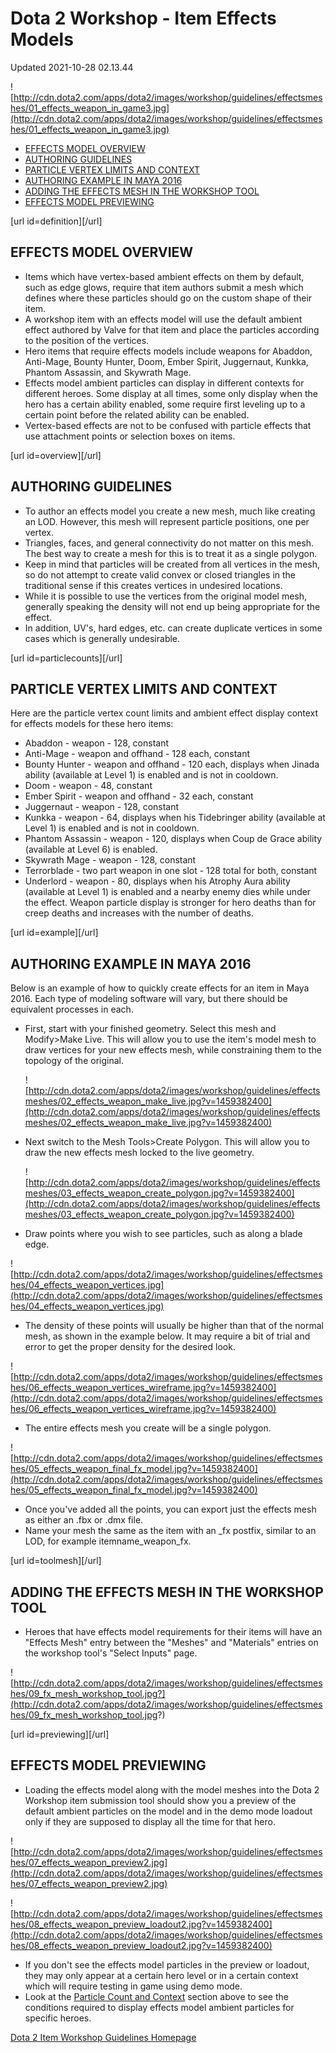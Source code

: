 # Dota 2 Workshop - Item Effects Models
Updated 2021-10-28 02.13.44

![http://cdn.dota2.com/apps/dota2/images/workshop/guidelines/effectsmeshes/01_effects_weapon_in_game3.jpg](http://cdn.dota2.com/apps/dota2/images/workshop/guidelines/effectsmeshes/01_effects_weapon_in_game3.jpg)  
  

* [EFFECTS MODEL OVERVIEW](#definition)
* [AUTHORING GUIDELINES](#overview)
* [PARTICLE VERTEX LIMITS AND CONTEXT](#particlecounts)
* [AUTHORING EXAMPLE IN MAYA 2016](#example)
* [ADDING THE EFFECTS MESH IN THE WORKSHOP TOOL](#toolmesh)
* [EFFECTS MODEL PREVIEWING](#previewing)

  
  
[url id=definition][/url]  
  
##  EFFECTS MODEL OVERVIEW 

* Items which have vertex-based ambient effects on them by default, such as edge glows, require that item authors submit a mesh which defines where these particles should go on the custom shape of their item.
* A workshop item with an effects model will use the default ambient effect authored by Valve for that item and place the particles according to the position of the vertices.
* Hero items that require effects models include weapons for Abaddon, Anti-Mage, Bounty Hunter, Doom, Ember Spirit, Juggernaut, Kunkka, Phantom Assassin, and Skywrath Mage.
* Effects model ambient particles can display in different contexts for different heroes. Some display at all times, some only display when the hero has a certain ability enabled, some require first leveling up to a certain point before the related ability can be enabled.
* Vertex-based effects are not to be confused with particle effects that use attachment points or selection boxes on items.

  
  
[url id=overview][/url]  
  
## AUTHORING GUIDELINES

* To author an effects model you create a new mesh, much like creating an LOD. However, this mesh will represent particle positions, one per vertex.
* Triangles, faces, and general connectivity do not matter on this mesh. The best way to create a mesh for this is to treat it as a single polygon.
* Keep in mind that particles will be created from all vertices in the mesh, so do not attempt to create valid convex or closed triangles in the traditional sense if this creates vertices in undesired locations.
* While it is possible to use the vertices from the original model mesh, generally speaking the density will not end up being appropriate for the effect.
* In addition, UV's, hard edges, etc. can create duplicate vertices in some cases which is generally undesirable.

  
  
[url id=particlecounts][/url]  
  
## PARTICLE VERTEX LIMITS AND CONTEXT
Here are the particle vertex count limits and ambient effect display context for effects models for these hero items:  
  

* Abaddon - weapon - 128, constant
* Anti-Mage - weapon and offhand - 128 each, constant
* Bounty Hunter - weapon and offhand - 120 each, displays when Jinada ability (available at Level 1) is enabled and is not in cooldown.
* Doom - weapon - 48, constant
* Ember Spirit - weapon and offhand - 32 each, constant
* Juggernaut - weapon - 128, constant
* Kunkka - weapon - 64, displays when his Tidebringer ability (available at Level 1) is enabled and is not in cooldown.
* Phantom Assassin - weapon - 120, displays when Coup de Grace ability (available at Level 6) is enabled.
* Skywrath Mage - weapon - 128, constant
* Terrorblade - two part weapon in one slot - 128 total for both, constant
* Underlord - weapon - 80, displays when his Atrophy Aura ability (available at Level 1) is enabled and a nearby enemy dies while under the effect. Weapon particle display is stronger for hero deaths than for creep deaths and increases with the number of deaths.

  
  
[url id=example][/url]  
  
## AUTHORING EXAMPLE IN MAYA 2016
Below is an example of how to quickly create effects for an item in Maya 2016. Each type of modeling software will vary, but there should be equivalent processes in each.   
  

* First, start with your finished geometry. Select this mesh and Modify>Make Live. This will allow you to use the item's model mesh to draw vertices for your new effects mesh, while constraining them to the topology of the original.

  
  
  ![http://cdn.dota2.com/apps/dota2/images/workshop/guidelines/effectsmeshes/02_effects_weapon_make_live.jpg?v=1459382400](http://cdn.dota2.com/apps/dota2/images/workshop/guidelines/effectsmeshes/02_effects_weapon_make_live.jpg?v=1459382400)  
  

* Next switch to the Mesh Tools>Create Polygon. This will allow you to draw the new effects mesh locked to the live geometry.

  
  
  ![http://cdn.dota2.com/apps/dota2/images/workshop/guidelines/effectsmeshes/03_effects_weapon_create_polygon.jpg?v=1459382400](http://cdn.dota2.com/apps/dota2/images/workshop/guidelines/effectsmeshes/03_effects_weapon_create_polygon.jpg?v=1459382400)  
  

* Draw points where you wish to see particles, such as along a blade edge.

  
  
![http://cdn.dota2.com/apps/dota2/images/workshop/guidelines/effectsmeshes/04_effects_weapon_vertices.jpg](http://cdn.dota2.com/apps/dota2/images/workshop/guidelines/effectsmeshes/04_effects_weapon_vertices.jpg)  
  

* The density of these points will usually be higher than that of the normal mesh, as shown in the example below. It may require a bit of trial and error to get the proper density for the desired look.

  
  
![http://cdn.dota2.com/apps/dota2/images/workshop/guidelines/effectsmeshes/06_effects_weapon_vertices_wireframe.jpg?v=1459382400](http://cdn.dota2.com/apps/dota2/images/workshop/guidelines/effectsmeshes/06_effects_weapon_vertices_wireframe.jpg?v=1459382400)  
  

*  The entire effects mesh you create will be a single polygon.

  
  
![http://cdn.dota2.com/apps/dota2/images/workshop/guidelines/effectsmeshes/05_effects_weapon_final_fx_model.jpg?v=1459382400](http://cdn.dota2.com/apps/dota2/images/workshop/guidelines/effectsmeshes/05_effects_weapon_final_fx_model.jpg?v=1459382400)  
  

* Once you've added all the points, you can export just the effects mesh as either an .fbx or .dmx file.
* Name your mesh the same as the item with an _fx postfix, similar to an LOD, for example itemname_weapon_fx.

  
  
[url id=toolmesh][/url]  
  
## ADDING THE EFFECTS MESH IN THE WORKSHOP TOOL

* Heroes that have effects model requirements for their items will have an "Effects Mesh" entry between the "Meshes" and "Materials" entries on the workshop tool's "Select Inputs" page.

  
  
![http://cdn.dota2.com/apps/dota2/images/workshop/guidelines/effectsmeshes/09_fx_mesh_workshop_tool.jpg?](http://cdn.dota2.com/apps/dota2/images/workshop/guidelines/effectsmeshes/09_fx_mesh_workshop_tool.jpg?)  
  
[url id=previewing][/url]  
  
## EFFECTS MODEL PREVIEWING

* Loading the effects model along with the model meshes into the Dota 2 Workshop item submission tool should show you a preview of the default ambient particles on the model and in the demo mode loadout only if they are supposed to display all the time for that hero.

  
  
![http://cdn.dota2.com/apps/dota2/images/workshop/guidelines/effectsmeshes/07_effects_weapon_preview2.jpg](http://cdn.dota2.com/apps/dota2/images/workshop/guidelines/effectsmeshes/07_effects_weapon_preview2.jpg)  
  
![http://cdn.dota2.com/apps/dota2/images/workshop/guidelines/effectsmeshes/08_effects_weapon_preview_loadout2.jpg?v=1459382400](http://cdn.dota2.com/apps/dota2/images/workshop/guidelines/effectsmeshes/08_effects_weapon_preview_loadout2.jpg?v=1459382400)  
  

* If you don't see the effects model particles in the preview or loadout, they may only appear at a certain hero level or in a certain context which will require testing in game using demo mode.
* Look at the [Particle Count and Context](#particlecounts) section above to see the conditions required to display effects model ambient particles for specific heroes.

  
  
[Dota 2 Item Workshop Guidelines Homepage](http://www.dota2.com/workshop/)